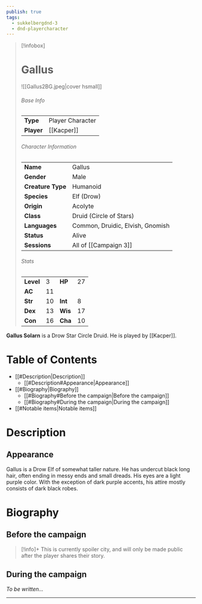 ```yaml
---
publish: true
tags:
  - sukkelbergdnd-3
  - dnd-playercharacter
---
```

> [!infobox]  
> # Gallus
> ![[Gallus2BG.jpeg|cover hsmall]]  
> ###### Base Info
> | | |  
> |---|---|  
> | **Type** | Player Character |
> | **Player** | [[Kacper]] |
> ###### Character Information  
> | | |  
> |---|---|  
> | **Name** | Gallus |
> | **Gender** | Male | 
> | **Creature Type** | Humanoid |
> | **Species** | Elf (Drow) |  
> | **Origin** | Acolyte |
> | **Class** | Druid (Circle of Stars) |  
> | **Languages** | Common, Druidic, Elvish, Gnomish |  
> | **Status** | Alive |
> | **Sessions** | All of [[Campaign 3]] |
> ###### Stats
> | | | | |
> |---|---|---|---|
> | **Level** | 3 | **HP** | 27 |
> | **AC** | 11 | | |
> | **Str** | 10 | **Int** | 8 |
> | **Dex** | 13 | **Wis** | 17 |
> | **Con** | 16 | **Cha** | 10 |

**Gallus Solarn** is a Drow Star Circle Druid. He is played by [[Kacper]]. 
# Table of Contents
- [[#Description|Description]]
	- [[#Description#Appearance|Appearance]]
- [[#Biography|Biography]]
	- [[#Biography#Before the campaign|Before the campaign]]
	- [[#Biography#During the campaign|During the campaign]]
- [[#Notable items|Notable items]]
# Description
## Appearance
Gallus is a Drow Elf of somewhat taller nature. He has undercut black long hair, often ending in messy ends and small dreads. His eyes are a light purple color. With the exception of dark purple accents, his attire mostly consists of dark black robes.
# Biography
## Before the campaign
> [!info]+
> This is currently spoiler city, and will only be made public after the player shares their story.
## During the campaign
*To be written...*
***
